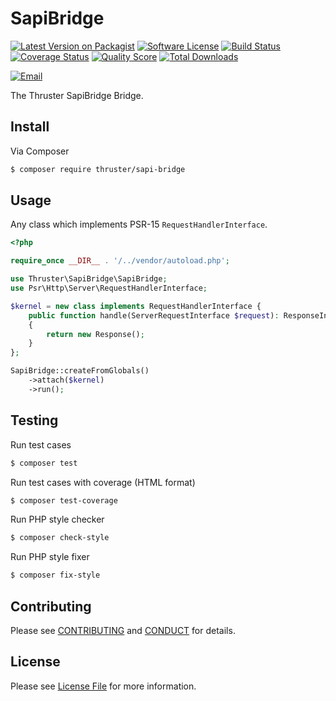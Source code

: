 # SapiBridge

[![Latest Version on Packagist][ico-version]][link-packagist]
[![Software License][ico-license]](LICENSE)
[![Build Status][ico-travis]][link-travis]
[![Coverage Status][ico-scrutinizer]][link-scrutinizer]
[![Quality Score][ico-code-quality]][link-code-quality]
[![Total Downloads][ico-downloads]][link-downloads]

[![Email][ico-email]][link-email]

The Thruster SapiBridge Bridge.


## Install

Via Composer

```bash
$ composer require thruster/sapi-bridge
```

## Usage

Any class which implements PSR-15 `RequestHandlerInterface`.

```php
<?php

require_once __DIR__ . '/../vendor/autoload.php';

use Thruster\SapiBridge\SapiBridge;
use Psr\Http\Server\RequestHandlerInterface;

$kernel = new class implements RequestHandlerInterface {
    public function handle(ServerRequestInterface $request): ResponseInterface
    {
        return new Response();
    }
};

SapiBridge::createFromGlobals()
    ->attach($kernel)
    ->run();

```

## Testing

Run test cases

```bash
$ composer test
```

Run test cases with coverage (HTML format)


```bash
$ composer test-coverage
```

Run PHP style checker

```bash
$ composer check-style
```

Run PHP style fixer

```bash
$ composer fix-style
```

## Contributing

Please see [CONTRIBUTING](CONTRIBUTING.md) and [CONDUCT](CONDUCT.md) for details.


## License

Please see [License File](LICENSE) for more information.

[ico-version]: https://img.shields.io/packagist/v/ThrusterIO/sapi-bridge.svg?style=flat-square
[ico-license]: https://img.shields.io/badge/license-MIT-brightgreen.svg?style=flat-square
[ico-travis]: https://img.shields.io/travis/ThrusterIO/sapi-bridge/master.svg?style=flat-square
[ico-scrutinizer]: https://img.shields.io/scrutinizer/coverage/g/ThrusterIO/sapi-bridge.svg?style=flat-square
[ico-code-quality]: https://img.shields.io/scrutinizer/g/ThrusterIO/sapi-bridge.svg?style=flat-square
[ico-downloads]: https://img.shields.io/packagist/dt/thruster/sapi-bridge.svg?style=flat-square
[ico-email]: https://img.shields.io/badge/email-team@thruster.io-blue.svg?style=flat-square

[link-packagist]: https://packagist.org/packages/thruster/sapi-bridge
[link-travis]: https://travis-ci.org/ThrusterIO/sapi-bridge
[link-scrutinizer]: https://scrutinizer-ci.com/g/ThrusterIO/sapi-bridge/code-structure
[link-code-quality]: https://scrutinizer-ci.com/g/ThrusterIO/sapi-bridge
[link-downloads]: https://packagist.org/packages/thruster/sapi-bridge
[link-email]: mailto:team@thruster.io
